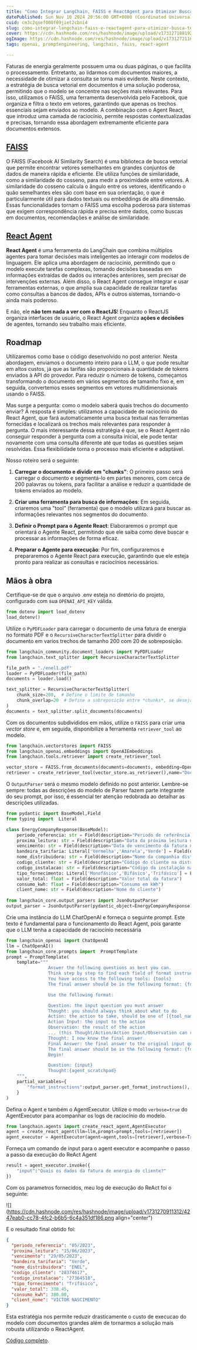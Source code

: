 ```yaml
---
title: "Como Integrar LangChain, FAISS e ReactAgent para Otimizar Busca Textual em LLMs"
datePublished: Sun Nov 10 2024 20:56:00 GMT+0000 (Coordinated Universal Time)
cuid: cm3c2qsef000f09jiet2cbni4
slug: como-integrar-langchain-faiss-e-reactagent-para-otimizar-busca-textual-em-llms
cover: https://cdn.hashnode.com/res/hashnode/image/upload/v1731271881928/8b743364-4904-436d-8b01-038792803e21.png
ogImage: https://cdn.hashnode.com/res/hashnode/image/upload/v1731272116556/a7ce3d6f-aa2f-4668-9690-4b9b938a180d.png
tags: openai, promptengineering, langchain, faiss, react-agent

---
```


Faturas de energia geralmente possuem uma ou duas páginas, o que facilita o processamento. Entretanto, ao lidarmos com documentos maiores, a necessidade de otimizar a consulta se torna mais evidente. Neste contexto, a estratégia de busca vetorial em documentos é uma solução poderosa, permitindo que o modelo se concentre nas seções mais relevantes. Para isso, utilizamos o FAISS, uma ferramenta desenvolvida pelo Facebook, que organiza e filtra o texto em vetores, garantindo que apenas os trechos essenciais sejam enviados ao modelo. A combinação com o Agent React, que introduz uma camada de raciocínio, permite respostas contextualizadas e precisas, tornando essa abordagem extremamente eficiente para documentos extensos.

## [FAISS](https://ai.meta.com/tools/faiss/)

O FAISS (Facebook AI Similarity Search) é uma biblioteca de busca vetorial que permite encontrar vetores semelhantes em grandes conjuntos de dados de maneira rápida e eficiente. Ele utiliza funções de similaridade, como a similaridade do cosseno, para medir a proximidade entre vetores. A similaridade do cosseno calcula o ângulo entre os vetores, identificando o quão semelhantes eles são com base em sua orientação, o que é particularmente útil para dados textuais ou embeddings de alta dimensão. Essas funcionalidades tornam o FAISS uma escolha poderosa para sistemas que exigem correspondência rápida e precisa entre dados, como buscas em documentos, recomendações e análise de similaridade.

## [React Agent](https://python.langchain.com/v0.1/docs/modules/agents/agent_types/react/)

**React Agent** é uma ferramenta do LangChain que combina múltiplos agentes para tomar decisões mais inteligentes ao interagir com modelos de linguagem. Ele aplica uma abordagem de raciocínio, permitindo que o modelo execute tarefas complexas, tomando decisões baseadas em informações extraídas de dados ou interações anteriores, sem precisar de intervenções externas. Além disso, o React Agent consegue integrar e usar ferramentas externas, o que amplia sua capacidade de realizar tarefas como consultas a bancos de dados, APIs e outros sistemas, tornando-o ainda mais poderoso.

E não, ele **não tem nada a ver com o ReactJS**! Enquanto o ReactJS organiza interfaces de usuário, o React Agent organiza **ações e decisões** de agentes, tornando seu trabalho mais eficiente.

## Roadmap

Utilizaremos como base o código desenvolvido no post anterior. Nesta abordagem, enviamos o documento inteiro para o LLM, o que pode resultar em altos custos, já que as tarifas são proporcionais à quantidade de tokens enviados à API do provedor. Para reduzir o número de tokens, começamos transformando o documento em vários segmentos de tamanho fixo e, em seguida, convertemos esses segmentos em vetores multidimensionais usando o FAISS.

Mas surge a pergunta: como o modelo saberá quais trechos do documento enviar? A resposta é simples: utilizamos a capacidade de raciocínio do React Agent, que fará automaticamente uma busca textual nas ferramentas fornecidas e localizará os trechos mais relevantes para responder à pergunta. O mais interessante dessa estratégia é que, se o React Agent não conseguir responder à pergunta com a consulta inicial, ele pode tentar novamente com uma consulta diferente até que todas as questões sejam resolvidas. Essa flexibilidade torna o processo mais eficiente e adaptável.

Nosso roteiro será o seguinte:

1. **Carregar o documento e dividir em "chunks"**: O primeiro passo será carregar o documento e segmentá-lo em partes menores, com cerca de 200 palavras ou tokens, para facilitar a análise e reduzir a quantidade de tokens enviados ao modelo.
    
2. **Criar uma ferramenta para busca de informações**: Em seguida, criaremos uma "tool" (ferramenta) que o modelo utilizará para buscar as informações relevantes nos segmentos do documento.
    
3. **Definir o Prompt para o Agente React**: Elaboraremos o prompt que orientará o Agente React, permitindo que ele saiba como deve buscar e processar as informações de forma eficaz.
    
4. **Preparar o Agente para execução**: Por fim, configuraremos e prepararemos o Agente React para execução, garantindo que ele esteja pronto para realizar as consultas e raciocínios necessários.
    

## Mãos à obra

Certifique-se de que o arquivo .env esteja no diretório do projeto, configurado com sua `OPENAI_API_KEY` válida.

```python
from dotenv import load_dotenv
load_dotenv()
```

Utilize o `PyPDFLoader` para carregar o documento de uma fatura de energia no formato PDF e o `RecursiveCharacterTextSplitter` para dividir o documento em varios trechos de tamanho 200 com 20 de sobreposição.

```python
from langchain_community.document_loaders import PyPDFLoader
from langchain.text_splitter import RecursiveCharacterTextSplitter

file_path = "./enel1.pdf"
loader = PyPDFLoader(file_path)
documents = loader.load()

text_splitter = RecursiveCharacterTextSplitter(
    chunk_size=200,  # Define o limite de tamanho
    chunk_overlap=20  # Define a sobreposição entre *chunks*, se desejado
)
documents = text_splitter.split_documents(documents)
```

Com os documentos subdivididos em mãos, utilize o `FAISS` para criar uma *vector store* e, em seguida, disponibilize a ferramenta `retriever_tool` ao modelo.

```python
from langchain.vectorstores import FAISS
from langchain_openai.embeddings import OpenAIEmbeddings
from langchain.tools.retriever import create_retriever_tool

vector_store = FAISS.from_documents(documents=documents, embedding=OpenAIEmbeddings())
retriever = create_retriever_tool(vector_store.as_retriever(),name="Documento da conta de energia",description="Texto da fatura de energia elétrica do client")
```

O `OutputParser` será o mesmo modelo definido no post anterior. Lembre-se sempre: todas as descrições do modelo de Parser fazem parte integrante do seu prompt, por isso, é essencial ter atenção redobrada ao detalhar as descrições utilizadas.

```python
from pydantic import BaseModel,Field
from typing import  Literal

class EnergyCompanyResponse(BaseModel):
    periodo_referencia: str = Field(description="Periodo de referência da fatura no formato MM/YYYY")
    proxima_leitura: str = Field(description="Data da próxima leitura no formato DD/MM/YYYY")
    vencimento: str = Field(description="Data de vencimento da fatura no formato")
    bandeira_tarifaria: Literal['Vermelha','Amarela','Verde'] = Field(description="Bandeira tarifária da fatura")
    nome_distribuidora: str = Field(description="Nome da companhia distribuidora de energia")
    codigo_cliente: str = Field(description="Código do cliente na distribuidora")
    codigo_instalacao: str = Field(description="Código da instalação na distribuidora")
    tipo_fornecimento: Literal['Monofásico','Bifásico','Trifásico'] = Field(description="Tipo de fornecimento de energia")
    valor_total: float = Field(description="Valor total da fatura")
    consumo_kwh: float = Field(description="Consumo em kWh")
    client_nome: str = Field(description="Nome do cliente")
    
from langchain_core.output_parsers import JsonOutputParser
output_parser = JsonOutputParser(pydantic_object=EnergyCompanyResponse)
```

Crie uma instância do LLM ChatOpenAI e forneça o seguinte prompt. Este texto é fundamental para o funcionamento do React Agent, pois garante que o LLM tenha a capacidade de raciocínio necessária

```python
from langchain_openai import ChatOpenAI
llm = ChatOpenAI()
from langchain_core.prompts import  PromptTemplate
prompt = PromptTemplate(
    template="""
                Answer the following questions as best you can. 
                Think step by step to find each field of format instructions.
                You have access to the following tools: {tools}
                The final answer should be in the following format: {format_instructions}

                Use the following format:

                Question: the input question you must answer
                Thought: you should always think about what to do
                Action: the action to take, should be one of [{tool_names}]
                Action Input: the input to the action
                Observation: the result of the action
                ... (this Thought/Action/Action Input/Observation can repeat N times)
                Thought: I now know the final answer
                Final Answer: the final answer to the original input question
                The final answer should be in the following format: {format_instructions}
                Begin!

                Question: {input}
                Thought:{agent_scratchpad}
    """,
    partial_variables={
        "format_instructions":output_parser.get_format_instructions(),
    }
)
```

Defina o Agent e também o AgentExecutor. Utilize o modo `verbose=true` do AgentExecutor para acompanhar os logs de raciocínio do modelo.

```python
from langchain.agents import create_react_agent,AgentExecutor
agent = create_react_agent(llm=llm,prompt=prompt,tools=[retriever])
agent_executor = AgentExecutor(agent=agent,tools=[retriever],verbose=True,handle_parsing_errors=True)
```

Forneça um comando de input para o agent executor e acompanhe o passo a passo da execução do ReAct Agent

```python
result = agent_executor.invoke({
    "input":"Quais os dados da fatura de energia do cliente?"
})
```

Com os parametros fornecidos, meu log de execução do ReAct foi o seguinte:

![](https://cdn.hashnode.com/res/hashnode/image/upload/v1731270911312/4247eab0-cc78-4fc2-b6b5-6c4a351df186.png align="center")

E o resultado final obtido foi:

```json
{
  "periodo_referencia": "05/2023",
  "proxima_leitura": "15/06/2023",
  "vencimento": "29/05/2023",
  "bandeira_tarifaria": "Verde",
  "nome_distribuidora": "ENEL",
  "codigo_cliente": "28374617",
  "codigo_instalacao": "27364518",
  "tipo_fornecimento": "Trifásico",
  "valor_total": 338.45,
  "consumo_kwh": 380.00,
  "client_nome": "VICTOR NASCIMENTO"
}
```

Esta estratégia nos permite reduzir drasticamente o custo de execucao do modelo com documentos grandes além de tornarmos a solução mais robusta utilizando o ReactAgent.

[Código completo](https://github.com/vanascimento/blog/tree/main/genai-faiss-reactagent).